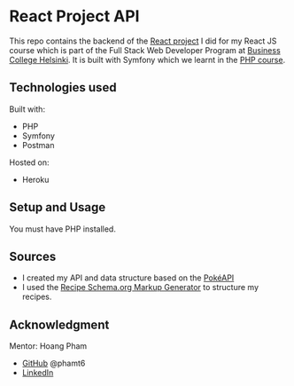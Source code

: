 # React Project API

This repo contains the backend of the [React project](https://github.com/laurielim/REACT21K_REACT_JS_PROJECT) I did for my React JS course which is part of the Full Stack Web Developer Program at [Business College Helsinki](https://en.bc.fi/qualifications/full-stack-web-developer-program/). It is built with Symfony which we learnt in the [PHP course](https://github.com/laurielim/REACT21K_PHP).

## Technologies used

Built with:

- PHP
- Symfony
- Postman

Hosted on:

- Heroku

## Setup and Usage

You must have PHP installed.

## Sources

- I created my API and data structure based on the [PokéAPI](https://pokeapi.co/)
- I used the [Recipe Schema.org Markup Generator](https://webcode.tools/generators/json-ld/recipe) to structure my recipes.

## Acknowledgment

Mentor: Hoang Pham

- [GitHub](https://github.com/phamt6) @phamt6
- [LinkedIn](https://www.linkedin.com/in/tienhoangpham/)
